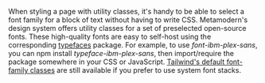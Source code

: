 When styling a page with utility classes, it's handy to be able to select a font family for a block of text without having to write CSS. Metamodern's design system offers utility classes for a set of preselected open-source fonts. These high-quality fonts are easy to self-host using the corresponding [typefaces](https://github.com/KyleAMathews/typefaces) package. For example, to use *font-ibm-plex-sans*, you can npm install *typeface-ibm-plex-sans*, then import/require the package somewhere in your CSS or JavaScript. [Tailwind's default font-family classes](https://tailwindcss.com/docs/font-family/) are still available if you prefer to use system font stacks.
